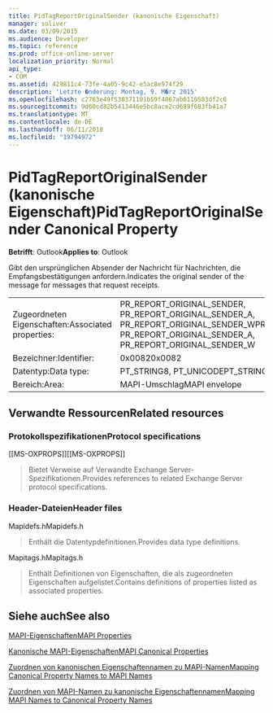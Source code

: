 ```yaml
---
title: PidTagReportOriginalSender (kanonische Eigenschaft)
manager: soliver
ms.date: 03/09/2015
ms.audience: Developer
ms.topic: reference
ms.prod: office-online-server
localization_priority: Normal
api_type:
- COM
ms.assetid: 429811c4-73fe-4a05-9c42-e5ac8e974f29
description: 'Letzte �nderung: Montag, 9. M�rz 2015'
ms.openlocfilehash: c2763e49f530371101b59f4067ab6110503df2c6
ms.sourcegitcommit: 9d60cd82b5413446e5bc8ace2cd689f683fb41a7
ms.translationtype: MT
ms.contentlocale: de-DE
ms.lasthandoff: 06/11/2018
ms.locfileid: "19794972"
---
```

# <a name="pidtagreportoriginalsender-canonical-property"></a><span data-ttu-id="e13bb-103">PidTagReportOriginalSender (kanonische Eigenschaft)</span><span class="sxs-lookup"><span data-stu-id="e13bb-103">PidTagReportOriginalSender Canonical Property</span></span>

  
  
<span data-ttu-id="e13bb-104">**Betrifft**: Outlook</span><span class="sxs-lookup"><span data-stu-id="e13bb-104">**Applies to**: Outlook</span></span> 
  
<span data-ttu-id="e13bb-105">Gibt den ursprünglichen Absender der Nachricht für Nachrichten, die Empfangsbestätigungen anfordern.</span><span class="sxs-lookup"><span data-stu-id="e13bb-105">Indicates the original sender of the message for messages that request receipts.</span></span>
  
|||
|:-----|:-----|
|<span data-ttu-id="e13bb-106">Zugeordneten Eigenschaften:</span><span class="sxs-lookup"><span data-stu-id="e13bb-106">Associated properties:</span></span>  <br/> |<span data-ttu-id="e13bb-107">PR_REPORT_ORIGINAL_SENDER, PR_REPORT_ORIGINAL_SENDER_A, PR_REPORT_ORIGINAL_SENDER_W</span><span class="sxs-lookup"><span data-stu-id="e13bb-107">PR_REPORT_ORIGINAL_SENDER, PR_REPORT_ORIGINAL_SENDER_A, PR_REPORT_ORIGINAL_SENDER_W</span></span>  <br/> |
|<span data-ttu-id="e13bb-108">Bezeichner:</span><span class="sxs-lookup"><span data-stu-id="e13bb-108">Identifier:</span></span>  <br/> |<span data-ttu-id="e13bb-109">0x0082</span><span class="sxs-lookup"><span data-stu-id="e13bb-109">0x0082</span></span>  <br/> |
|<span data-ttu-id="e13bb-110">Datentyp:</span><span class="sxs-lookup"><span data-stu-id="e13bb-110">Data type:</span></span>  <br/> |<span data-ttu-id="e13bb-111">PT_STRING8, PT_UNICODE</span><span class="sxs-lookup"><span data-stu-id="e13bb-111">PT_STRING8, PT_UNICODE</span></span>  <br/> |
|<span data-ttu-id="e13bb-112">Bereich:</span><span class="sxs-lookup"><span data-stu-id="e13bb-112">Area:</span></span>  <br/> |<span data-ttu-id="e13bb-113">MAPI-Umschlag</span><span class="sxs-lookup"><span data-stu-id="e13bb-113">MAPI envelope</span></span>  <br/> |
   
## <a name="related-resources"></a><span data-ttu-id="e13bb-114">Verwandte Ressourcen</span><span class="sxs-lookup"><span data-stu-id="e13bb-114">Related resources</span></span>

### <a name="protocol-specifications"></a><span data-ttu-id="e13bb-115">Protokollspezifikationen</span><span class="sxs-lookup"><span data-stu-id="e13bb-115">Protocol specifications</span></span>

<span data-ttu-id="e13bb-116">[[MS-OXPROPS]]</span><span class="sxs-lookup"><span data-stu-id="e13bb-116">[[MS-OXPROPS]]</span></span> 
  
> <span data-ttu-id="e13bb-117">Bietet Verweise auf Verwandte Exchange Server-Spezifikationen.</span><span class="sxs-lookup"><span data-stu-id="e13bb-117">Provides references to related Exchange Server protocol specifications.</span></span>
    
### <a name="header-files"></a><span data-ttu-id="e13bb-118">Header-Dateien</span><span class="sxs-lookup"><span data-stu-id="e13bb-118">Header files</span></span>

<span data-ttu-id="e13bb-119">Mapidefs.h</span><span class="sxs-lookup"><span data-stu-id="e13bb-119">Mapidefs.h</span></span>
  
> <span data-ttu-id="e13bb-120">Enthält die Datentypdefinitionen.</span><span class="sxs-lookup"><span data-stu-id="e13bb-120">Provides data type definitions.</span></span>
    
<span data-ttu-id="e13bb-121">Mapitags.h</span><span class="sxs-lookup"><span data-stu-id="e13bb-121">Mapitags.h</span></span>
  
> <span data-ttu-id="e13bb-122">Enthält Definitionen von Eigenschaften, die als zugeordneten Eigenschaften aufgelistet.</span><span class="sxs-lookup"><span data-stu-id="e13bb-122">Contains definitions of properties listed as associated properties.</span></span>
    
## <a name="see-also"></a><span data-ttu-id="e13bb-123">Siehe auch</span><span class="sxs-lookup"><span data-stu-id="e13bb-123">See also</span></span>



[<span data-ttu-id="e13bb-124">MAPI-Eigenschaften</span><span class="sxs-lookup"><span data-stu-id="e13bb-124">MAPI Properties</span></span>](mapi-properties.md)
  
[<span data-ttu-id="e13bb-125">Kanonische MAPI-Eigenschaften</span><span class="sxs-lookup"><span data-stu-id="e13bb-125">MAPI Canonical Properties</span></span>](mapi-canonical-properties.md)
  
[<span data-ttu-id="e13bb-126">Zuordnen von kanonischen Eigenschaftennamen zu MAPI-Namen</span><span class="sxs-lookup"><span data-stu-id="e13bb-126">Mapping Canonical Property Names to MAPI Names</span></span>](mapping-canonical-property-names-to-mapi-names.md)
  
[<span data-ttu-id="e13bb-127">Zuordnen von MAPI-Namen zu kanonische Eigenschaftennamen</span><span class="sxs-lookup"><span data-stu-id="e13bb-127">Mapping MAPI Names to Canonical Property Names</span></span>](mapping-mapi-names-to-canonical-property-names.md)

